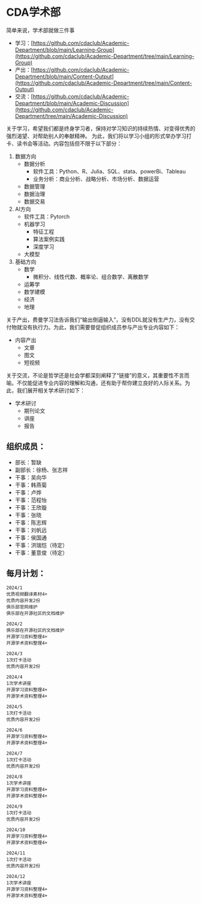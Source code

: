 # CDA学术部

简单来说，学术部就做三件事

- 学习：[https://github.com/cdaclub/Academic-Department/blob/main/Learning-Group](https://github.com/cdaclub/Academic-Department/tree/main/Learning-Group)
- 产出：[https://github.com/cdaclub/Academic-Department/blob/main/Content-Output](https://github.com/cdaclub/Academic-Department/tree/main/Content-Output)
- 交流：[https://github.com/cdaclub/Academic-Department/blob/main/Academic-Discussion](https://github.com/cdaclub/Academic-Department/tree/main/Academic-Discussion)

关于学习，希望我们都是终身学习者，保持对学习知识的持续热情、对变得优秀的强烈渴望、对帮助别人的奉献精神。
为此，我们将以学习小组的形式举办学习打卡、读书会等活动。内容包括但不限于以下部分：
1. 数据方向
   - 数据分析
		- 软件工具：Python、R、Julia、SQL、stata、powerBi、Tableau
		- 业务分析：商业分析、战略分析、市场分析、数据运营
	- 数据管理
    - 数据治理
    - 数据交易
2. AI方向
   - 软件工具：Pytorch
   - 机器学习
		- 特征工程
		- 算法案例实践
	 - 深度学习
   - 大模型
3. 基础方向
	- 数学
		- 微积分、线性代数、概率论、组合数学、离散数学
	- 运筹学
	- 数学建模
	- 经济
	- 地理

关于产出，费曼学习法告诉我们“输出倒逼输入”，没有DDL就没有生产力，没有交付物就没有执行力。为此，我们需要督促组织成员参与产出专业内容如下：
- 内容产出
  - 文章
  - 图文
  - 短视频


关于交流，不论是哲学还是社会学都深刻阐释了“链接”的意义，其重要性不言而喻。不仅能促进专业内容的理解和沟通，还有助于帮你建立良好的人际关系。为此，我们展开相关学术研讨如下：

- 学术研讨
	- 期刊论文
	- 讲座
	- 报告

## 组织成员：
- 部长：暂缺
- 副部长：徐杨、张志祥
- 干事：吴向华
- 干事：韩燕菊
- 干事：卢烨
- 干事：范程怡
- 干事：王欣璇
- 干事：张晓
- 干事：陈志辉
- 干事：刘帆远
- 干事：侯国通
- 干事：洪瑞恺（待定）
- 干事：董意俊（待定）

## 每月计划：
```
2024/1	
优质视频翻译素材4+
优质内容开发2份
俱乐部官网维护
俱乐部在开源社区的文档维护

2024/2
俱乐部在开源社区的文档维护
开源学习资料整理4+
开源学术资料整理4+

2024/3
1次打卡活动
优质内容开发2份

2024/4
1次学术讲座
开源学习资料整理4+
开源学术资料整理4+

2024/5
1次打卡活动
优质内容开发2份

2024/6
开源学习资料整理4+
开源学术资料整理4+

2024/7
1次打卡活动
优质内容开发2份

2024/8
1次学术讲座
开源学习资料整理4+
开源学术资料整理4+

2024/9
1次打卡活动
优质内容开发2份

2024/10
开源学习资料整理4+
开源学术资料整理4+

2024/11
1次打卡活动
优质内容开发2份

2024/12
1次学术讲座
开源学习资料整理4+
开源学术资料整理4+
```

